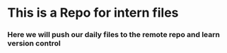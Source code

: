 # This is a Repo for intern files

### Here we will push our daily files to the remote repo and learn version control
